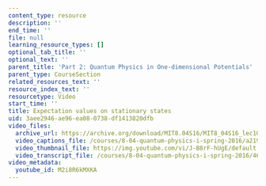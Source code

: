 ```yaml
---
content_type: resource
description: ''
end_time: ''
file: null
learning_resource_types: []
optional_tab_title: ''
optional_text: ''
parent_title: 'Part 2: Quantum Physics in One-dimensional Potentials'
parent_type: CourseSection
related_resources_text: ''
resource_index_text: ''
resourcetype: Video
start_time: ''
title: Expectation values on stationary states
uid: 3aee2946-ae96-ea08-0738-df1413820dfb
video_files:
  archive_url: https://archive.org/download/MIT8.04S16/MIT8_04S16_lec10_s3_300k.mp4
  video_captions_file: /courses/8-04-quantum-physics-i-spring-2016/a21913875b445addbb476c9be693d2a9_M2i8R6kMXKA.vtt
  video_thumbnail_file: https://img.youtube.com/vi/J-B8rF-hUgE/default.jpg
  video_transcript_file: /courses/8-04-quantum-physics-i-spring-2016/4668200c2faee652c76e169791d5a8ce_M2i8R6kMXKA.pdf
video_metadata:
  youtube_id: M2i8R6kMXKA
---
```


